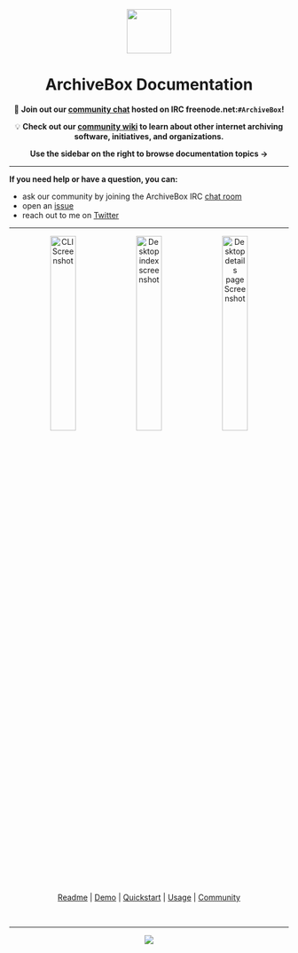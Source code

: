 <div align="center">

<img src="https://i.imgur.com/4nkFjdv.png" width="80px"/>

<h1>ArchiveBox Documentation</h1>


💬 **Join out our [community chat](http://webchat.freenode.net?channels=ArchiveBox&uio=d4) hosted on IRC freenode.net:`#ArchiveBox`!**

💡 **Check out our [community wiki](https://github.com/pirate/ArchiveBox/wiki/Web-Archiving-Community) to learn about other internet archiving software, initiatives, and organizations.**


**Use the sidebar on the right to browse documentation topics ->**

</div>

---

**If you need help or have a question, you can:**
 - ask our community by joining the ArchiveBox IRC [chat room](http://webchat.freenode.net?channels=ArchiveBox&uio=d4)
 - open an [issue](https://github.com/pirate/ArchiveBox/issues?q=is%3Aissue+is%3Aopen+sort%3Aupdated-desc)
 - reach out to me on [Twitter](https://github.com/theSquashSH)

---

<div align="center">

<img src="https://i.imgur.com/3tBL7PU.png" width="30%" alt="CLI Screenshot" align="top">
<img src="https://i.imgur.com/viklZNG.png" width="30%" alt="Desktop index screenshot" align="top">
<img src="https://i.imgur.com/RefWsXB.jpg" width="30%" alt="Desktop details page Screenshot"/><br/>

<a href="https://github.com/pirate/ArchiveBox">Readme</a> | <a href="https://archive.sweeting.me/">Demo</a> | <a href="https://github.com/pirate/ArchiveBox/wiki/Quickstart">Quickstart</a> | <a href="https://github.com/pirate/ArchiveBox/wiki/Usage">Usage</a> | <a href="https://github.com/pirate/ArchiveBox/wiki/Web-Archiving-Community">Community</a>

<br/>
<hr/>

[![](https://img.shields.io/badge/Donate-Patreon-%23DD5D76.svg)](https://www.patreon.com/theSquashSH)

</div>
